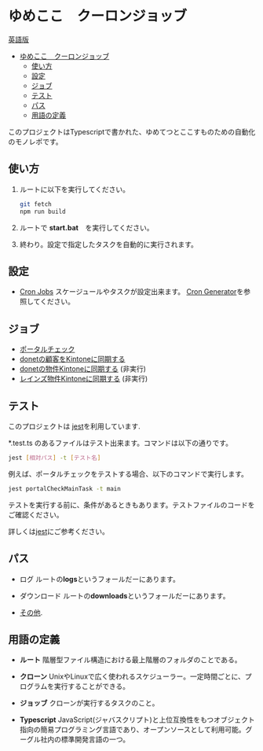# ゆめここ　クーロンジョッブ

[英語版](README.md)

- [ゆめここ　クーロンジョッブ](#ゆめここクーロンジョッブ)
  - [使い方](#使い方)
  - [設定](#設定)
  - [ジョブ](#ジョブ)
  - [テスト](#テスト)
  - [パス](#パス)
  - [用語の定義](#用語の定義)

このプロジェクトはTypescriptで書かれた、ゆめてつとここすものための自動化のモノレポです。

## 使い方

1. ルートに以下を実行してください。

   ```bash
   git fetch
   npm run build
   ```

2. ルートで **start.bat**　を実行してください。

3. 終わり。設定で指定したタスクを自動的に実行されます。

## 設定

- [Cron Jobs](src/main.ts)
スケージュールやタスクが設定出来ます。
[Cron Generator](https://crontab.guru/)を参照してください。

## ジョブ

- [ポータルチェック](src/tasks/syncs/portalCheck/readme.md)
- [donetの顧客をKintoneに同期する](src/tasks/syncs/doNet/syncDoNetCust.ts)
- [donetの物件Kintoneに同期する](src/tasks/syncs/doNet/syncDonetProperties.ts)
(非実行)
- [レインズ物件Kintoneに同期する](src/tasks/syncs/reins/syncProperties.ts)
(非実行)

## テスト

このプロジェクトは [jest](https://jestjs.io/)を利用しています.

*.test.ts のあるファイルはテスト出来ます。コマンドは以下の通りです。

```bash
jest [相対パス] -t [テスト名]
```

例えば、ポータルチェックをテストする場合、以下のコマンドで実行します。

```bash
jest portalCheckMainTask -t main
```

テストを実行する前に、条件があるときもあります。テストファイルのコードをご確認ください。

詳しくは[jest](https://jestjs.io/)にご参考ください。

## パス

- ログ
   ルートの**logs**というフォールだーにあります。

- ダウンロード
  ルートの**downloads**というフォールだーにあります。

- [その他](./src/utils/paths.ts).

## 用語の定義

- **ルート**
階層型ファイル構造における最上階層のフォルダのことである。

- **クローン**
UnixやLinuxで広く使われるスケジューラー。一定時間ごとに、プログラムを実行することができる。

- **ジョッブ**
クローンが実行するタスクのこと。

- **Typescript**
JavaScript(ジャバスクリプト)と上位互換性をもつオブジェクト指向の簡易プログラミング言語であり、オープンソースとして利用可能。グーグル社内の標準開発言語の一つ。
